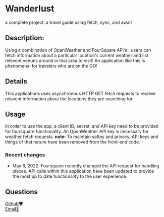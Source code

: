# Wanderlust
 a complete project: a travel guide using fetch, sync, and await

## Description:
Using a combination of OpenWeather and FourSquare API's , users can fetch information about a particular location's current weather and list relevent venues around in that area to visit!
An application like this is phenomenal for travelers who are on the GO!  

## Details
This applications uses asynchronous HTTP GET fetch requests to recieve relavent information about the locations they are searching for.

## Usage
In order to use the app, a client ID, secret, and API key need to be provided for foursquare functionality. An OpenWeather API key is necessary for weather fetch requests. 
**note:** To maintain saftey and privacy, API keys and things of that nature have been removed from the front-end code.

### Recent changes
- May 6, 2022: Foursquare recently changed the API request for handling places. API calls within this application have been updated to provide the most up to date functionality to the user experience.

## Questions
[Github♥️](https://nicolalenee.github.io/Wanderlust/)  
[Email📧](marblenicola@gmail.com)
